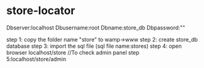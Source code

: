 # store-locator

Dbserver:localhost Dbusername:root Dbname:store_db Dbpassword:""

step 1: copy the folder name "store" to wamp->www step 2: create store_db database step 3: import the sql file (sql file name:stores) step 4: open browser localhost/store //To check admin panel step 5:localhost/store/admin

